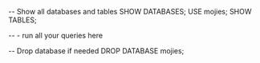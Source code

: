 -- Show all databases and tables
SHOW DATABASES;
USE mojies;
SHOW TABLES;

-- - run all your queries here



-- Drop database if needed
DROP DATABASE mojies;
